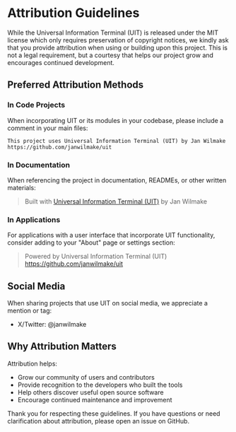 # Attribution Guidelines

While the Universal Information Terminal (UIT) is released under the MIT license which only requires preservation of copyright notices, we kindly ask that you provide attribution when using or building upon this project. This is not a legal requirement, but a courtesy that helps our project grow and encourages continued development.

## Preferred Attribution Methods

### In Code Projects

When incorporating UIT or its modules in your codebase, please include a comment in your main files:

```
This project uses Universal Information Terminal (UIT) by Jan Wilmake
https://github.com/janwilmake/uit
```

### In Documentation

When referencing the project in documentation, READMEs, or other written materials:

> Built with [Universal Information Terminal (UIT)](https://github.com/janwilmake/uit) by Jan Wilmake

### In Applications

For applications with a user interface that incorporate UIT functionality, consider adding to your "About" page or settings section:

> Powered by Universal Information Terminal (UIT)
> https://github.com/janwilmake/uit

## Social Media

When sharing projects that use UIT on social media, we appreciate a mention or tag:

- X/Twitter: @janwilmake

## Why Attribution Matters

Attribution helps:

- Grow our community of users and contributors
- Provide recognition to the developers who built the tools
- Help others discover useful open source software
- Encourage continued maintenance and improvement

Thank you for respecting these guidelines. If you have questions or need clarification about attribution, please open an issue on GitHub.
